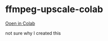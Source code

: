 # ffmpeg-upscale-colab

[Ooen in Colab](https://colab.research.google.com/github/axwf/ffmpeg-upscale-colab/blob/main/ffmpeg_upscale.ipynb)

not sure why I created this
